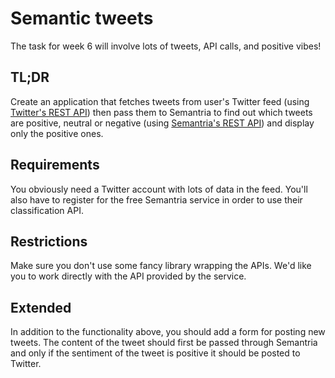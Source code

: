 # Semantic tweets

The task for week 6 will involve lots of tweets, API calls, and positive vibes!

## TL;DR
Create an application that fetches tweets from user's Twitter feed (using [Twitter's REST API](https://dev.twitter.com/rest/public)) then pass them to Semantria to find out which tweets are positive, neutral or negative (using [Semantria's REST API](https://semantria.com/api)) and display only the positive ones.

## Requirements
You obviously need a Twitter account with lots of data in the feed. You'll also have to register for the free Semantria service in order to use their classification API.

## Restrictions
Make sure you don't use some fancy library wrapping the APIs. We'd like you to work directly with the API provided by the service.

## Extended
In addition to the functionality above, you should add a form for posting new tweets. The content of the tweet should first be passed through Semantria and only if the sentiment of the tweet is positive it should be posted to Twitter.
